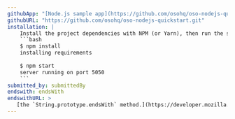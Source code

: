 ```yaml
---
githubApp: "[Node.js sample app](https://github.com/osohq/oso-nodejs-quickstart)"
githubURL: "https://github.com/osohq/oso-nodejs-quickstart.git"
installation: |
    Install the project dependencies with NPM (or Yarn), then run the server:
    ```bash
    $ npm install
    installing requirements
    
    $ npm start
    server running on port 5050
    ```
submitted_by: submittedBy
endswith: endsWith
endswithURL: >
   [the `String.prototype.endsWith` method.](https://developer.mozilla.org/en-US/docs/Web/JavaScript/Reference/Global_Objects/String/endsWith)
---
```

